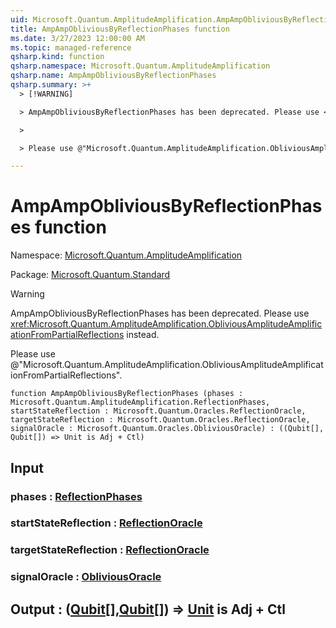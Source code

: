 ```yaml
---
uid: Microsoft.Quantum.AmplitudeAmplification.AmpAmpObliviousByReflectionPhases
title: AmpAmpObliviousByReflectionPhases function
ms.date: 3/27/2023 12:00:00 AM
ms.topic: managed-reference
qsharp.kind: function
qsharp.namespace: Microsoft.Quantum.AmplitudeAmplification
qsharp.name: AmpAmpObliviousByReflectionPhases
qsharp.summary: >+
  > [!WARNING]

  > AmpAmpObliviousByReflectionPhases has been deprecated. Please use <xref:Microsoft.Quantum.AmplitudeAmplification.ObliviousAmplitudeAmplificationFromPartialReflections> instead.

  >

  > Please use @"Microsoft.Quantum.AmplitudeAmplification.ObliviousAmplitudeAmplificationFromPartialReflections".

---
```


# AmpAmpObliviousByReflectionPhases function

Namespace: [Microsoft.Quantum.AmplitudeAmplification](xref:Microsoft.Quantum.AmplitudeAmplification)

Package: [Microsoft.Quantum.Standard](https://nuget.org/packages/Microsoft.Quantum.Standard)


> [!WARNING]
> AmpAmpObliviousByReflectionPhases has been deprecated. Please use <xref:Microsoft.Quantum.AmplitudeAmplification.ObliviousAmplitudeAmplificationFromPartialReflections> instead.
>
> Please use @"Microsoft.Quantum.AmplitudeAmplification.ObliviousAmplitudeAmplificationFromPartialReflections".



```qsharp
function AmpAmpObliviousByReflectionPhases (phases : Microsoft.Quantum.AmplitudeAmplification.ReflectionPhases, startStateReflection : Microsoft.Quantum.Oracles.ReflectionOracle, targetStateReflection : Microsoft.Quantum.Oracles.ReflectionOracle, signalOracle : Microsoft.Quantum.Oracles.ObliviousOracle) : ((Qubit[], Qubit[]) => Unit is Adj + Ctl)
```


## Input

### phases : [ReflectionPhases](xref:Microsoft.Quantum.AmplitudeAmplification.ReflectionPhases)




### startStateReflection : [ReflectionOracle](xref:Microsoft.Quantum.Oracles.ReflectionOracle)




### targetStateReflection : [ReflectionOracle](xref:Microsoft.Quantum.Oracles.ReflectionOracle)




### signalOracle : [ObliviousOracle](xref:Microsoft.Quantum.Oracles.ObliviousOracle)





## Output : ([Qubit](xref:microsoft.quantum.qsharp.valueliterals#qubit-literals)[],[Qubit](xref:microsoft.quantum.qsharp.valueliterals#qubit-literals)[]) => [Unit](xref:microsoft.quantum.qsharp.valueliterals#unit-literal)  is Adj + Ctl

